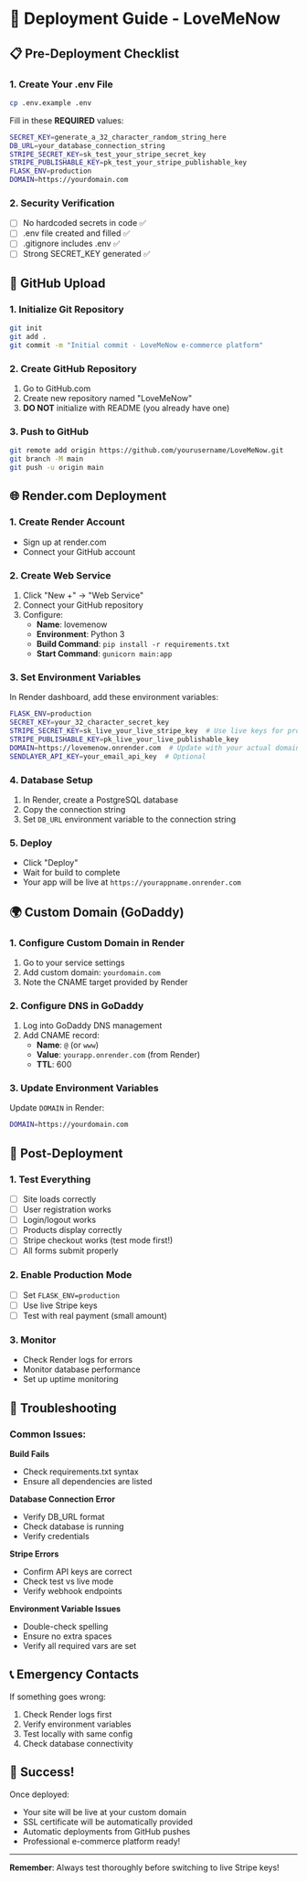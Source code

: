 # 🚀 Deployment Guide - LoveMeNow

## 📋 Pre-Deployment Checklist

### 1. **Create Your .env File**
```bash
cp .env.example .env
```

Fill in these **REQUIRED** values:
```bash
SECRET_KEY=generate_a_32_character_random_string_here
DB_URL=your_database_connection_string
STRIPE_SECRET_KEY=sk_test_your_stripe_secret_key
STRIPE_PUBLISHABLE_KEY=pk_test_your_stripe_publishable_key
FLASK_ENV=production
DOMAIN=https://yourdomain.com
```

### 2. **Security Verification**
- [ ] No hardcoded secrets in code ✅
- [ ] .env file created and filled ✅
- [ ] .gitignore includes .env ✅
- [ ] Strong SECRET_KEY generated ✅

## 🐙 GitHub Upload

### 1. **Initialize Git Repository**
```bash
git init
git add .
git commit -m "Initial commit - LoveMeNow e-commerce platform"
```

### 2. **Create GitHub Repository**
1. Go to GitHub.com
2. Create new repository named "LoveMeNow"
3. **DO NOT** initialize with README (you already have one)

### 3. **Push to GitHub**
```bash
git remote add origin https://github.com/yourusername/LoveMeNow.git
git branch -M main
git push -u origin main
```

## 🌐 Render.com Deployment

### 1. **Create Render Account**
- Sign up at render.com
- Connect your GitHub account

### 2. **Create Web Service**
1. Click "New +" → "Web Service"
2. Connect your GitHub repository
3. Configure:
   - **Name**: lovemenow
   - **Environment**: Python 3
   - **Build Command**: `pip install -r requirements.txt`
   - **Start Command**: `gunicorn main:app`

### 3. **Set Environment Variables**
In Render dashboard, add these environment variables:

```bash
FLASK_ENV=production
SECRET_KEY=your_32_character_secret_key
STRIPE_SECRET_KEY=sk_live_your_live_stripe_key  # Use live keys for production
STRIPE_PUBLISHABLE_KEY=pk_live_your_live_publishable_key
DOMAIN=https://lovemenow.onrender.com  # Update with your actual domain
SENDLAYER_API_KEY=your_email_api_key  # Optional
```

### 4. **Database Setup**
1. In Render, create a PostgreSQL database
2. Copy the connection string
3. Set `DB_URL` environment variable to the connection string

### 5. **Deploy**
- Click "Deploy"
- Wait for build to complete
- Your app will be live at `https://yourappname.onrender.com`

## 🌍 Custom Domain (GoDaddy)

### 1. **Configure Custom Domain in Render**
1. Go to your service settings
2. Add custom domain: `yourdomain.com`
3. Note the CNAME target provided by Render

### 2. **Configure DNS in GoDaddy**
1. Log into GoDaddy DNS management
2. Add CNAME record:
   - **Name**: `@` (or `www`)
   - **Value**: `yourapp.onrender.com` (from Render)
   - **TTL**: 600

### 3. **Update Environment Variables**
Update `DOMAIN` in Render:
```bash
DOMAIN=https://yourdomain.com
```

## 🔧 Post-Deployment

### 1. **Test Everything**
- [ ] Site loads correctly
- [ ] User registration works
- [ ] Login/logout works
- [ ] Products display correctly
- [ ] Stripe checkout works (test mode first!)
- [ ] All forms submit properly

### 2. **Enable Production Mode**
- [ ] Set `FLASK_ENV=production`
- [ ] Use live Stripe keys
- [ ] Test with real payment (small amount)

### 3. **Monitor**
- Check Render logs for errors
- Monitor database performance
- Set up uptime monitoring

## 🚨 Troubleshooting

### Common Issues:

**Build Fails**
- Check requirements.txt syntax
- Ensure all dependencies are listed

**Database Connection Error**
- Verify DB_URL format
- Check database is running
- Verify credentials

**Stripe Errors**
- Confirm API keys are correct
- Check test vs live mode
- Verify webhook endpoints

**Environment Variable Issues**
- Double-check spelling
- Ensure no extra spaces
- Verify all required vars are set

## 📞 Emergency Contacts

If something goes wrong:
1. Check Render logs first
2. Verify environment variables
3. Test locally with same config
4. Check database connectivity

## 🎉 Success!

Once deployed:
- Your site will be live at your custom domain
- SSL certificate will be automatically provided
- Automatic deployments from GitHub pushes
- Professional e-commerce platform ready!

---

**Remember**: Always test thoroughly before switching to live Stripe keys!